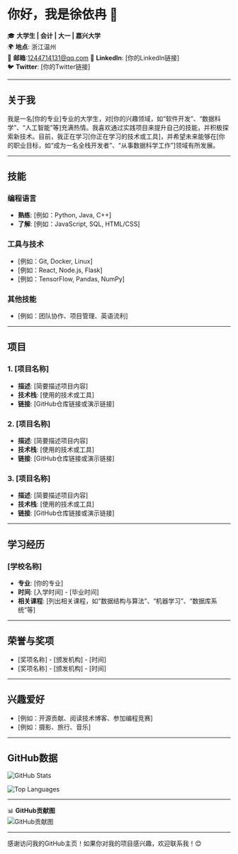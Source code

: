 # 你好，我是徐依冉 👋

🎓 **大学生 | 会计 | 大一 | 嘉兴大学**  
🌍 **地点**: 浙江温州  
📧 **邮箱**:1244714131@qq.com
💼 **LinkedIn**: [你的LinkedIn链接]  
🐦 **Twitter**: [你的Twitter链接]  

---

## 关于我

我是一名[你的专业]专业的大学生，对[你的兴趣领域，如“软件开发”、“数据科学”、“人工智能”等]充满热情。我喜欢通过实践项目来提升自己的技能，并积极探索新技术。目前，我正在学习[你正在学习的技术或工具]，并希望未来能够在[你的职业目标，如“成为一名全栈开发者”、“从事数据科学工作”]领域有所发展。

---

## 技能

### 编程语言
- **熟练**: [例如：Python, Java, C++]
- **了解**: [例如：JavaScript, SQL, HTML/CSS]

### 工具与技术
- [例如：Git, Docker, Linux]
- [例如：React, Node.js, Flask]
- [例如：TensorFlow, Pandas, NumPy]

### 其他技能
- [例如：团队协作、项目管理、英语流利]

---

## 项目

### 1. [项目名称]
- **描述**: [简要描述项目内容]
- **技术栈**: [使用的技术或工具]
- **链接**: [GitHub仓库链接或演示链接]

### 2. [项目名称]
- **描述**: [简要描述项目内容]
- **技术栈**: [使用的技术或工具]
- **链接**: [GitHub仓库链接或演示链接]

### 3. [项目名称]
- **描述**: [简要描述项目内容]
- **技术栈**: [使用的技术或工具]
- **链接**: [GitHub仓库链接或演示链接]

---

## 学习经历

### [学校名称]
- **专业**: [你的专业]
- **时间**: [入学时间] - [毕业时间]
- **相关课程**: [列出相关课程，如“数据结构与算法”、“机器学习”、“数据库系统”等]

---

## 荣誉与奖项
- [奖项名称] - [颁发机构] - [时间]
- [奖项名称] - [颁发机构] - [时间]

---

## 兴趣爱好
- [例如：开源贡献、阅读技术博客、参加编程竞赛]
- [例如：摄影、旅行、音乐]

---

## GitHub数据
![GitHub Stats](https://github-readme-stats.vercel.app/api?username=你的GitHub用户名&show_icons=true&theme=radical)

![Top Languages](https://github-readme-stats.vercel.app/api/top-langs/?username=你的GitHub用户名&layout=compact&theme=radical)

---

📊 **GitHub贡献图**  
![GitHub贡献图](https://ghchart.rshah.org/你的GitHub用户名)

---

感谢访问我的GitHub主页！如果你对我的项目感兴趣，欢迎联系我！😊

